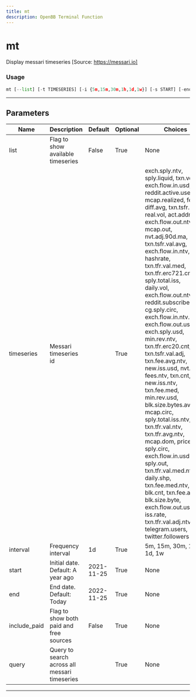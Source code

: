 ```yaml
---
title: mt
description: OpenBB Terminal Function
---
```


# mt

Display messari timeseries [Source: https://messari.io]

### Usage

```python
mt [--list] [-t TIMESERIES] [-i {5m,15m,30m,1h,1d,1w}] [-s START] [-end END] [--include-paid] [-q QUERY [QUERY ...]]
```

---

## Parameters

| Name | Description | Default | Optional | Choices |
| ---- | ----------- | ------- | -------- | ------- |
| list | Flag to show available timeseries | False | True | None |
| timeseries | Messari timeseries id |  | True | exch.sply.ntv, sply.liquid, txn.vol, exch.flow.in.usd, reddit.active.users, mcap.realized, fees, diff.avg, txn.tsfr.cnt, real.vol, act.addr.cnt, exch.flow.out.ntv, mcap.out, nvt.adj.90d.ma, txn.tsfr.val.avg, exch.flow.in.ntv, hashrate, txn.tfr.val.med, txn.tfr.erc721.cnt, sply.total.iss, daily.vol, exch.flow.out.ntv.incl, reddit.subscribers, cg.sply.circ, exch.flow.in.ntv.incl, exch.flow.out.usd, exch.sply.usd, min.rev.ntv, txn.tfr.erc20.cnt, txn.tsfr.val.adj, txn.fee.avg.ntv, new.iss.usd, nvt.adj, fees.ntv, txn.cnt, new.iss.ntv, txn.fee.med, min.rev.usd, blk.size.bytes.avg, mcap.circ, sply.total.iss.ntv, txn.tfr.val.ntv, txn.tfr.avg.ntv, mcap.dom, price, sply.circ, exch.flow.in.usd.incl, sply.out, txn.tfr.val.med.ntv, daily.shp, txn.fee.med.ntv, blk.cnt, txn.fee.avg, blk.size.byte, exch.flow.out.usd.incl, iss.rate, txn.tfr.val.adj.ntv, telegram.users, twitter.followers |
| interval | Frequency interval | 1d | True | 5m, 15m, 30m, 1h, 1d, 1w |
| start | Initial date. Default: A year ago | 2021-11-25 | True | None |
| end | End date. Default: Today | 2022-11-25 | True | None |
| include_paid | Flag to show both paid and free sources | False | True | None |
| query | Query to search across all messari timeseries |  | True | None |

---
